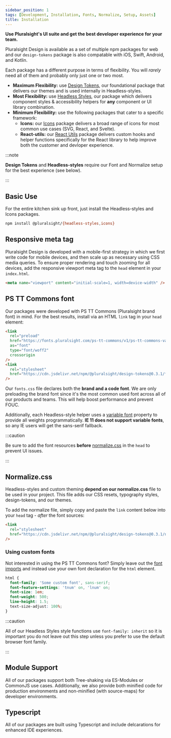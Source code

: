 ```yaml
---
sidebar_position: 1
tags: [Development, Installation, Fonts, Normalize, Setup, Assets]
title: Installation
---
```


<strong>
  <p className="page-subheadline" markdown="1">
    Use Pluralsight's UI suite and get the best developer experience for your team.
  </p>
</strong>

Pluralsight Design is available as a set of multiple npm packages for web and our `design-tokens` package is also compatable with iOS, Swift, Android, and Kotlin.

Each package has a different purpose in terms of flexibility. You will _rarely_ need all of them and probably only just one or two most.

- **Maximum Flexibility:** use [Design Tokens](../tokens/intro.md), our foundational package that delivers our themes and is used internally in Headless-styles.
- **Most Flexibility:** use [Headless Styles](../headless-styles/intro.mdx), our package which delivers component styles & accessibility helpers for **any** component or UI library combination.
- **Minimum Flexibility:** use the following packages that cater to a specific framework:
  - **Icons:** our [Icons](../icons/intro.mdx) package delivers a broad range of icons for most common use cases (SVG, React, and Svelte).
  - **React-utils:** our [React Utils](../react-utils/use-focus-trap.mdx) package delivers custom hooks and helper functions specifically for the React library to help improve both the customer and devloper experience.

:::note

**Design Tokens** and **Headless-styles** require our Font and Normalize setup for the best experience (see below).

:::

## Basic Use

For the entire kitchen sink up front, just install the Headless-styles and Icons packages.

```bash npm2yarn
npm install @pluralsight/{headless-styles,icons}
```

## Responsive meta tag

Pluralsight Design is developed with a mobile-first strategy in which we first write code for mobile devices, and then scale up as necessary using CSS media queries. To ensure proper rendering and touch zooming for all devices, add the responsive viewport meta tag to the `head` element in your `index.html`.

```html
<meta name="viewport" content="initial-scale=1, width=device-width" />
```

## PS TT Commons font

Our packages were developed with PS TT Commons (Pluralsight brand font) in mind. For the best results, install via an HTML `link` tag in your `head` element:

```html
<link
  rel="preload"
  href="https://fonts.pluralsight.com/ps-tt-commons/v1/ps-tt-commons-variable-roman.woff2"
  as="font"
  type="font/woff2"
  crossorigin
/>
<link
  rel="stylesheet"
  href="https://cdn.jsdelivr.net/npm/@pluralsight/design-tokens@0.3.1/fonts.css"
/>
```

Our `fonts.css` file declares both the **brand and a code font**. We are only preloading the brand font since it's the most common used font across all of our products and teams. This will help boost performance and prevent FOUC.

Additionally, each Headless-style helper uses a [variable font](https://developer.mozilla.org/en-US/docs/Web/CSS/CSS_Fonts/Variable_Fonts_Guide) property to provide all weights programmatically. **IE 11 does not support variable fonts**, so any IE users will get the sans-serif fallback.

:::caution

Be sure to add the font resources **before** [normalize.css](#normalizecss) in the `head` to prevent UI issues.

:::

## Normalize.css

Headless-styles and custom theming **depend on our normalize.css** file to be used in your project. This file adds our CSS resets, typography styles, design-tokens, and our themes.

To add the normalize file, simply copy and paste the `link` content below into your `head` tag - _after_ the font sources:

```html
<link
  rel="stylesheet"
  href="https://cdn.jsdelivr.net/npm/@pluralsight/design-tokens@0.3.1/npm/normalize/normalize.css"
/>
```

### Using custom fonts

Not interested in using the PS TT Commons font? Simply leave out the [font imports](#ps-tt-commons-font) and instead use your own font declaration for the `html` element.

```css title="Example of using a custom font"
html {
  font-family: 'Some custom font', sans-serif;
  font-feature-settings: 'tnum' on, 'lnum' on;
  font-size: 1em;
  font-weight: 500;
  line-height: 1.5;
  text-size-adjust: 100%;
}
```

:::caution

All of our Headless Styles style functions use `font-family: inherit` so it is important you do not leave out this step unless you prefer to use the default browser font family.

:::

## Module Support

All of our packages support both Tree-shaking via ES-Modules or CommonJS use cases. Additionally, we also provide both minified code for production environments and non-minified (with source-maps) for developer environments.

## Typescript

All of our packages are built using Typescript and include delcarations for enhanced IDE experiences.
